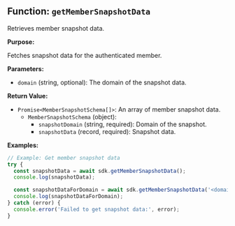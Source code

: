 ## Function: `getMemberSnapshotData`

Retrieves member snapshot data.

**Purpose:**

Fetches snapshot data for the authenticated member.

**Parameters:**

- `domain` (string, optional): The domain of the snapshot data.

**Return Value:**

- `Promise<MemberSnapshotSchema[]>`: An array of member snapshot data.
  - `MemberSnapshotSchema` (object):
    - `snapshotDomain` (string, required): Domain of the snapshot.
    - `snapshotData` (record<unknown>, required): Snapshot data.

**Examples:**

```typescript
// Example: Get member snapshot data
try {
  const snapshotData = await sdk.getMemberSnapshotData();
  console.log(snapshotData);

  const snapshotDataForDomain = await sdk.getMemberSnapshotData('<domain>');
  console.log(snapshotDataForDomain);
} catch (error) {
  console.error('Failed to get snapshot data:', error);
}
```
